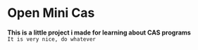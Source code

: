 # Open Mini Cas
__This is a little project i made for learning about CAS programs__<br>
`It is very nice, do whatever`
